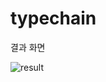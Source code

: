# typechain


결과 화면


![result](https://user-images.githubusercontent.com/79418036/130849330-305d3001-ee37-44bf-b80d-6f2bbdb14900.PNG)
